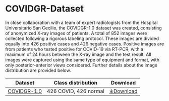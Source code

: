 # COVIDGR-Dataset
In close collaboration with a team of expert radiologists from the Hospital Universitario San Cecilio, the COVIDGR-1.0 dataset was created, consisting of anonymized X-ray images of patients. A total of 852 images were collected following a rigorous labeling protocol. These images are divided equally into 426 positive cases and 426 negative cases. Positive images are from patients who tested positive for COVID-19 via RT-PCR, with a maximum of 24 hours between the X-ray image and the test result. All images were captured using the same type of equipment and format, with only posterior-anterior views considered. Further details about the image distribution are provided below.

| Dataset  | Class distribution | Download |
| ------------- | ------------- | ------------- |
| [COVIDGR-1.0](https://github.com/tturkerunlu/COVIDGR-Dataset/releases/tag/covidgr)  | 426 COVID, 426 normal  | [⤓Download](https://github.com/tturkerunlu/COVIDGR-Dataset/releases/tag/covidgr) |
